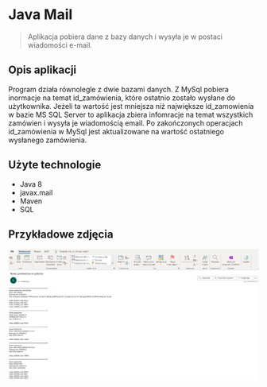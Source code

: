 # Java Mail
> Aplikacja pobiera dane z bazy danych i wysyła je w postaci wiadomości e-mail.

## Opis aplikacji

Program działa równolegle z dwie bazami danych. Z MySql pobiera inormacje na temat id_zamówienia, które ostatnio zostało wysłane do użytkownika. Jeżeli ta wartość jest mniejsza niż największe id_zamowienia w bazie MS SQL Server to aplikacja zbiera infomracje na temat wszystkich zamówien i wysyła je wiadomością email. Po zakończonych operacjach id_zamówienia w MySql jest aktualizowane na wartość ostatniego wysłanego zamówienia.

## Użyte technologie

* Java 8
* javax.mail
* Maven
* SQL

## Przykładowe zdjęcia

![Img](./img/email.JPG)
